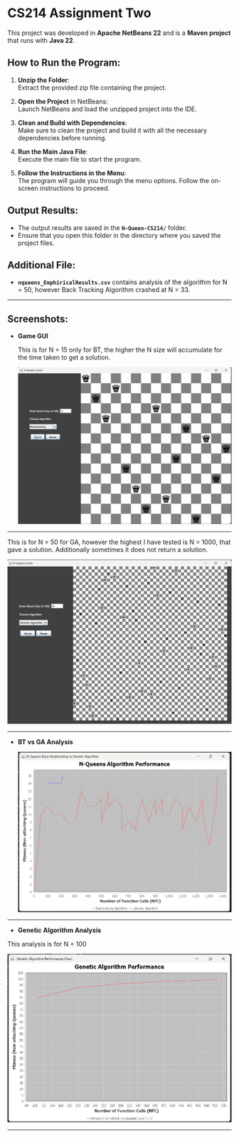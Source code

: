 # CS214 Assignment Two

This project was developed in **Apache NetBeans 22** and is a **Maven project** that runs with **Java 22**.

## How to Run the Program:

1. **Unzip the Folder**:  
   Extract the provided zip file containing the project.

2. **Open the Project** in NetBeans:  
   Launch NetBeans and load the unzipped project into the IDE.

3. **Clean and Build with Dependencies**:  
   Make sure to clean the project and build it with all the necessary dependencies before running.

4. **Run the Main Java File**:  
   Execute the main file to start the program.

5. **Follow the Instructions in the Menu**:  
   The program will guide you through the menu options. Follow the on-screen instructions to proceed.

## Output Results:

- The output results are saved in the **`N-Queen-CS214/`** folder.
- Ensure that you open this folder in the directory where you saved the project files.

## Additional File:
- **`nqueens_EmphiricalResults.csv`** contains analysis of the algorithm for N = 50, however Back Tracking Algorithm crashed at N = 33.

---

## Screenshots:

- **Game GUI**
  
  This is for N = 15 only for BT, the higher the N size will accumulate for the time taken to get a solution.
  
  ![Game GUI Screenshot](screenshots/BT_15.png)

----

This is for N = 50 for GA, however the highest I have tested is N = 1000, that gave a solution. Additionally sometimes it does not return a solution.

![Game GUI Screenshot](screenshots/GA_50.png)

-----

- **BT vs GA Analysis**  

  ![Genetic Algorithm Screenshot](screenshots/race.png)
  
---

- **Genetic Algorithm Analysis**  

This analysis is for N = 100

  ![Genetic Algorithm Screenshot](screenshots/GA_100.png)

---
